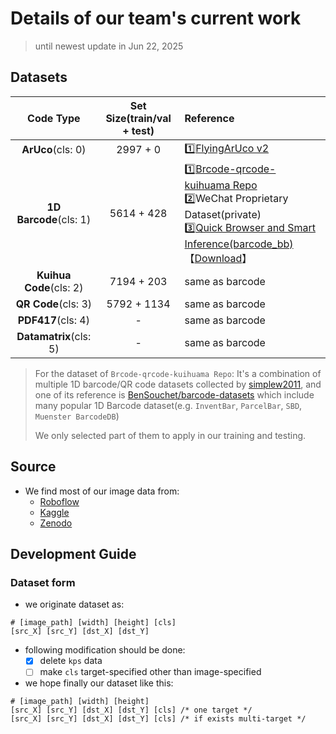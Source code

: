 # Details of our team's current work

> until newest update in Jun 22, 2025

## Datasets

|Code Type|Set Size(train/val + test)|Reference|
|:-:|:-:|:-|
|**ArUco**(cls: 0)|2997 + 0|:one:[FlyingArUco v2](https://zenodo.org/records/14053985)|
|**1D Barcode**(cls: 1)|5614 + 428|:one:[Brcode-qrcode-kuihuama Repo](https://github.com/simplew2011/barcode_qrcode_kuihuama)<br/>:two:WeChat Proprietary Dataset(private)<br/>:three:[Quick Browser and Smart Inference(barcode_bb)](https://zenodo.org/records/13586402) 【[Download](https://zenodo.org/records/13586402/files/barcode_bb.zip?download=1)】|
|**Kuihua Code**(cls: 2)|7194 + 203|same as barcode|
|**QR Code**(cls: 3)|5792 + 1134|same as barcode|
|**PDF417**(cls: 4)|-|same as barcode|
|**Datamatrix**(cls: 5)|-|same as barcode|

> For the dataset of `Brcode-qrcode-kuihuama Repo`: It's a combination of multiple 1D barcode/QR code datasets collected by [simplew2011](https://github.com/simplew2011), and one of its reference is [BenSouchet/barcode-datasets](https://github.com/BenSouchet/barcode-datasets) which include many popular 1D Barcode dataset(e.g. `InventBar`, `ParcelBar`, `SBD`, `Muenster BarcodeDB`)
>
> We only selected part of them to apply in our training and testing.



## Source

- We find most of our image data from:
  - [Roboflow](https://roboflow.com/)
  - [Kaggle](https://www.kaggle.com/)
  - [Zenodo](https://zenodo.org/)



## Development Guide

### Dataset form

- we originate dataset as:

```
# [image_path] [width] [height] [cls]
[src_X] [src_Y] [dst_X] [dst_Y]
```

- following modification should be done:
  - [x] delete `kps` data
  - [ ] make `cls` target-specified other than image-specified
- we hope finally our dataset like this:

```
# [image_path] [width] [height]
[src_X] [src_Y] [dst_X] [dst_Y] [cls] /* one target */
[src_X] [src_Y] [dst_X] [dst_Y] [cls] /* if exists multi-target */
```


